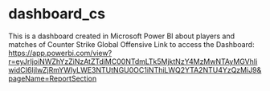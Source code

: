 # dashboard_cs
This is a dashboard created in Microsoft Power BI about players and matches of Counter Strike Global Offensive
Link to access the Dashboard: https://app.powerbi.com/view?r=eyJrIjoiNWZhYzZiNzAtZTdiMC00NTdmLTk5MjktNzY4MzMwNTAyMGVhIiwidCI6IjIwZjRmYWIyLWE3NTUtNGU0OC1iNThiLWQ2YTA2NTU4YzQzMiJ9&pageName=ReportSection
